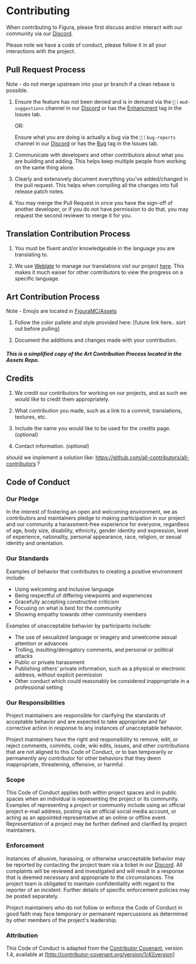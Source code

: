 # Contributing

When contributing to Figura, please first discuss and/or interact with our community via our [Discord](https://discord.gg/figuramc). 

Please note we have a code of conduct, please follow it in all your interactions with the project.

## Pull Request Process
Note - do not merge upstream into your pr branch if a clean rebase is possible.

1. Ensure the feature has not been denied and is in demand via the `📧丨mod-suggestions` channel in our [Discord](https://discord.gg/figuramc) or has the [Enhancment]([https://github.com/FiguraMC/Figura/labels/enhancement](https://github.com/FiguraMC/Figura/issues?q=is%3Aissue+is%3Aopen+label%3Aenhancement+)) tag in the Issues tab.
   
    OR:

   Ensure what you are doing is actually a bug via the `👾丨bug-reports` channel in our [Discord](https://discord.gg/figuramc) or has the [Bug]([https://github.com/FiguraMC/Figura/issues](https://github.com/FiguraMC/Figura/issues?q=is%3Aissue+is%3Aopen+label%3Abug+)) tag in the Issues tab.

3. Communicate with developers and other contributors about what you are building and adding. This helps keep multiple people from working on the same thing alone.

4. Clearly and extensively document everything you've added/changed in the pull request. This helps when compiling all the changes into full release patch notes.

5. You may merge the Pull Request in once you have the sign-off of another developer, or if you do not have permission to do that, you may request the second reviewer to merge it for you.

## Translation Contribution Process 
1. You must be fluent and/or knowledgeable in the language you are translating to.

2. We use [Weblate](https://weblate.org) to manage our translations vist our project [here](https://hosted.weblate.org/projects/figuramc/). This makes it much eaiser for other contributors to view the progress on a specific language.

## Art Contribution Process
Note - Emojis are located in [FiguraMC/Assets](https://github.com/FiguraMC/Assets/)
1. Follow the color pallete and style provided here: [future link here.. sort out before pulling]

2. Document the additions and changes made with your contribution.

##### This is a simplified copy of the Art Contribution Process located in the Assets Repo.

## Credits
1. We credit our contributors for working on our projects, and as such we would like to credit them appropriately.

2. What contribution you made, such as a link to a commit, translations, textures, etc.

3. Include the name you would like to be used for the credits page. (optional)

4. Contact information. (optional)

should we implement a solution like: https://github.com/all-contributors/all-contributors ?

## Code of Conduct

### Our Pledge

In the interest of fostering an open and welcoming environment, we as
contributors and maintainers pledge to making participation in our project and
our community a harassment-free experience for everyone, regardless of age, body
size, disability, ethnicity, gender identity and expression, level of experience,
nationality, personal appearance, race, religion, or sexual identity and
orientation.

### Our Standards

Examples of behavior that contributes to creating a positive environment
include:

* Using welcoming and inclusive language
* Being respectful of differing viewpoints and experiences
* Gracefully accepting constructive criticism
* Focusing on what is best for the community
* Showing empathy towards other community members

Examples of unacceptable behavior by participants include:

* The use of sexualized language or imagery and unwelcome sexual attention or
advances
* Trolling, insulting/derogatory comments, and personal or political attacks
* Public or private harassment
* Publishing others' private information, such as a physical or electronic
  address, without explicit permission
* Other conduct which could reasonably be considered inappropriate in a
  professional setting

### Our Responsibilities

Project maintainers are responsible for clarifying the standards of acceptable
behavior and are expected to take appropriate and fair corrective action in
response to any instances of unacceptable behavior.

Project maintainers have the right and responsibility to remove, edit, or
reject comments, commits, code, wiki edits, issues, and other contributions
that are not aligned to this Code of Conduct, or to ban temporarily or
permanently any contributor for other behaviors that they deem inappropriate,
threatening, offensive, or harmful.

### Scope

This Code of Conduct applies both within project spaces and in public spaces
when an individual is representing the project or its community. Examples of
representing a project or community include using an official project e-mail
address, posting via an official social media account, or acting as an appointed
representative at an online or offline event. Representation of a project may be
further defined and clarified by project maintainers.

### Enforcement

Instances of abusive, harassing, or otherwise unacceptable behavior may be
reported by contacting the project team via a ticket in our [Discord](discord.gg/figuramc). All
complaints will be reviewed and investigated and will result in a response that
is deemed necessary and appropriate to the circumstances. The project team is
obligated to maintain confidentiality with regard to the reporter of an incident.
Further details of specific enforcement policies may be posted separately.

Project maintainers who do not follow or enforce the Code of Conduct in good
faith may face temporary or permanent repercussions as determined by other
members of the project's leadership.

### Attribution

This Code of Conduct is adapted from the [Contributor Covenant][homepage], version 1.4,
available at [http://contributor-covenant.org/version/1/4][version]

[homepage]: http://contributor-covenant.org
[version]: http://contributor-covenant.org/version/1/4/

